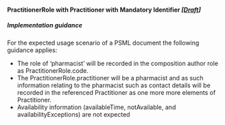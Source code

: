 #### PractitionerRole with Practitioner with Mandatory Identifier *[[Draft](http://hl7.org/fhir/stu3/valueset-publication-status.html)]*

##### Implementation guidance

For the expected usage scenario of a PSML document the following guidance applies:

* The role of ‘pharmacist’ will be recorded in the composition author role as PractitionerRole.code.
* The PractitionerRole.practitioner will be a pharmacist and as such information relating to the pharmacist such as contact details will be recorded in the referenced Practitioner as one more more elements of Practitioner.
* Availability information (availableTime, notAvailable, and availabilityExceptions) are not expected

